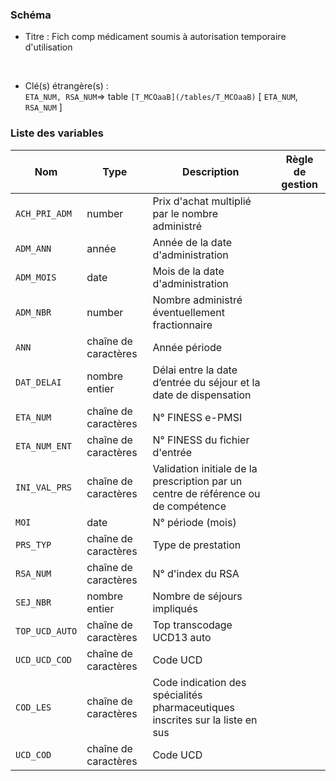 ### Schéma


- Titre : Fich comp médicament soumis à autorisation temporaire d'utilisation
<br />



- Clé(s) étrangère(s) : <br />
`ETA_NUM, RSA_NUM`=> table `[T_MCOaaB](/tables/T_MCOaaB)` [ `ETA_NUM`, `RSA_NUM` ]<br />

 
### Liste des variables

Nom | Type | Description | Règle de gestion
-|-|-|-
`ACH_PRI_ADM`| number |Prix d'achat multiplié par le nombre administré||
`ADM_ANN`| année |Année de la date d'administration||
`ADM_MOIS`| date |Mois de la date d'administration||
`ADM_NBR`| number |Nombre administré éventuellement fractionnaire||
`ANN`| chaîne de caractères |Année période||
`DAT_DELAI`| nombre entier |Délai entre la date d’entrée du séjour et la date de dispensation||
`ETA_NUM`| chaîne de caractères |N° FINESS e-PMSI||
`ETA_NUM_ENT`| chaîne de caractères |N° FINESS du fichier d'entrée||
`INI_VAL_PRS`| chaîne de caractères |Validation initiale de la prescription par un centre de référence ou de compétence||
`MOI`| date |N° période (mois)||
`PRS_TYP`| chaîne de caractères |Type de prestation||
`RSA_NUM`| chaîne de caractères |N° d'index du RSA||
`SEJ_NBR`| nombre entier |Nombre de séjours impliqués||
`TOP_UCD_AUTO`| chaîne de caractères |Top transcodage UCD13 auto||
`UCD_UCD_COD`| chaîne de caractères |Code UCD||
`COD_LES`| chaîne de caractères |Code indication des spécialités pharmaceutiques inscrites sur la liste en sus||
`UCD_COD`| chaîne de caractères |Code UCD||
